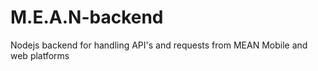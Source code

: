 # M.E.A.N-backend
Nodejs backend for handling API's and requests from MEAN Mobile and web platforms
